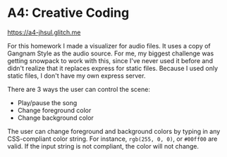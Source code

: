 # A4: Creative Coding

https://a4-jhsul.glitch.me

For this homework I made a visualizer for audio files. It uses a copy of Gangnam Style as the audio source. For me, my biggest challenge was getting snowpack to work with this, since I've never used it before and didn't realize that it replaces express for static files. Because I used only static files, I don't have my own express server.

There are 3 ways the user can control the scene:

- Play/pause the song
- Change foreground color
- Change background color

The user can change foreground and background colors by typing in any CSS-compliant color string. For instance, `rgb(255, 0, 0)`, or `#00ff00` are valid. If the input string is not compliant, the color will not change.
